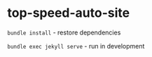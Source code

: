 # top-speed-auto-site

`bundle install` - restore dependencies

`bundle exec jekyll serve` - run in development
